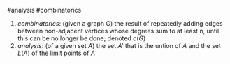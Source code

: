 
#analysis  #combinatorics
1. *combinatorics*: (given a graph G) the result of repeatedly adding edges between non-adjacent vertices whose degrees sum to at least n, until this can be no longer be done; denoted $c(G)$
2. *analysis*: (of a given set $A$) the set $A'$ that is the untion of $A$ and the set $L(A)$ of the limit points of $A$
